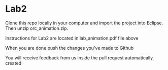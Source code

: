 # Lab2

Clone this repo locally in your computer and import the project into Eclipse. Then unzip orc_animation.zip.

Instructions for Lab2 are located in lab_animation.pdf file above

When you are done push the changes you've made to Github

You will receive feedback from us inside the pull request automatically created
